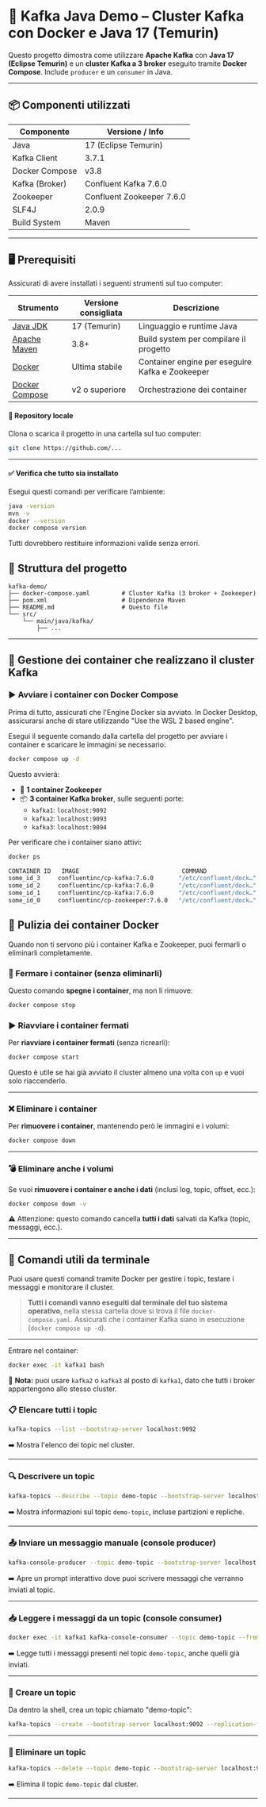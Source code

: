 # 🧩 Kafka Java Demo – Cluster Kafka con Docker e Java 17 (Temurin)

Questo progetto dimostra come utilizzare **Apache Kafka** con **Java 17 (Eclipse Temurin)** e un **cluster Kafka a 3 broker** eseguito tramite **Docker Compose**. Include `producer` e un `consumer` in Java.

---

## 📦 Componenti utilizzati

| Componente        | Versione / Info               |
|-------------------|-------------------------------|
| Java              | 17 (Eclipse Temurin)          |
| Kafka Client      | 3.7.1                          |
| Docker Compose    | v3.8                          |
| Kafka (Broker)    | Confluent Kafka 7.6.0         |
| Zookeeper         | Confluent Zookeeper 7.6.0     |
| SLF4J             | 2.0.9                          |
| Build System      | Maven                         |

---

## 🖥️ Prerequisiti

Assicurati di avere installati i seguenti strumenti sul tuo computer:


| Strumento         | Versione consigliata | Descrizione                                  |
|-------------------|----------------------|----------------------------------------------|
| [Java JDK](https://adoptium.net/) | 17 (Temurin)         | Linguaggio e runtime Java                    |
| [Apache Maven](https://maven.apache.org/) | 3.8+                | Build system per compilare il progetto       |
| [Docker](https://www.docker.com/products/docker-desktop/) | Ultima stabile     | Container engine per eseguire Kafka e Zookeeper |
| [Docker Compose](https://docs.docker.com/compose/) | v2 o superiore     | Orchestrazione dei container                 |

#### 📁 Repository locale

Clona o scarica il progetto in una cartella sul tuo computer:

```bash
git clone https://github.com/...
```

---

#### ✅ Verifica che tutto sia installato

Esegui questi comandi per verificare l’ambiente:

```bash
java -version
mvn -v
docker --version
docker compose version
```

Tutti dovrebbero restituire informazioni valide senza errori.


## 📁 Struttura del progetto

```text
kafka-demo/
├── docker-compose.yaml         # Cluster Kafka (3 broker + Zookeeper)
├── pom.xml                     # Dipendenze Maven
├── README.md                   # Questo file
└── src/
    └── main/java/kafka/
        ├── ...
```



---

## 🚀 Gestione dei container che realizzano il cluster Kafka

### ▶️ Avviare i container con Docker Compose

Prima di tutto, assicurati che l'Engine Docker sia avviato.
In Docker Desktop, assicurarsi anche di stare utilizzando "Use the WSL 2 based engine".

Esegui il seguente comando dalla cartella del progetto per avviare i container e scaricare le immagini se necessario:

```bash
docker compose up -d
```
Questo avvierà:

- 🐘 **1 container Zookeeper**
- 📦 **3 container Kafka broker**, sulle seguenti porte:
    - `kafka1`: `localhost:9092`
    - `kafka2`: `localhost:9093`
    - `kafka3`: `localhost:9094`

Per verificare che i container siano attivi:
```bash
docker ps
```

```bash
CONTAINER ID   IMAGE                             COMMAND                  CREATED              STATUS              PORTS                                        NAMES
some_id_3     confluentinc/cp-kafka:7.6.0       "/etc/confluent/dock…"   About a minute ago   Up About a minute   9092/tcp, 0.0.0.0:9094->9094/tcp             kafka3
some_id_2     confluentinc/cp-kafka:7.6.0       "/etc/confluent/dock…"   About a minute ago   Up About a minute   9092/tcp, 0.0.0.0:9093->9093/tcp             kafka2
some_id_1     confluentinc/cp-kafka:7.6.0       "/etc/confluent/dock…"   About a minute ago   Up About a minute   0.0.0.0:9092->9092/tcp                       kafka1
some_id_0     confluentinc/cp-zookeeper:7.6.0   "/etc/confluent/dock…"   About a minute ago   Up About a minute   2888/tcp, 0.0.0.0:2181->2181/tcp, 3888/tcp   zookeeper
```

## 🧹 Pulizia dei container Docker

Quando non ti servono più i container Kafka e Zookeeper, puoi fermarli o eliminarli completamente.

### 🛑 Fermare i container (senza eliminarli)

Questo comando **spegne i container**, ma non li rimuove:

```bash
docker compose stop
```

### ▶️ Riavviare i container fermati

Per **riavviare i container fermati** (senza ricrearli):

```bash
docker compose start
```

Questo è utile se hai già avviato il cluster almeno una volta con `up` e vuoi solo riaccenderlo.


---

### ❌ Eliminare i container

Per **rimuovere i container**, mantenendo però le immagini e i volumi:

```bash
docker compose down
```

---

### 💣 Eliminare anche i volumi

Se vuoi **rimuovere i container e anche i dati** (inclusi log, topic, offset, ecc.):

```bash
docker compose down -v
```

⚠️ Attenzione: questo comando cancella **tutti i dati** salvati da Kafka (topic, messaggi, ecc.).

---


## 🧪 Comandi utili da terminale

Puoi usare questi comandi tramite Docker per gestire i topic, testare i messaggi e monitorare il cluster.

> **Tutti i comandi vanno eseguiti dal terminale del tuo sistema operativo**, nella stessa cartella dove si trova il file `docker-compose.yaml`.
> Assicurati che i container Kafka siano in esecuzione (`docker compose up -d`).

---

Entrare nel container:
```bash
docker exec -it kafka1 bash
```
📝 **Nota:** puoi usare `kafka2` o `kafka3` al posto di `kafka1`, dato che tutti i broker appartengono allo stesso cluster.

### 📋 Elencare tutti i topic

```bash
kafka-topics --list --bootstrap-server localhost:9092
```
➡️ Mostra l'elenco dei topic nel cluster.

---

### 🔍 Descrivere un topic

```bash
kafka-topics --describe --topic demo-topic --bootstrap-server localhost:9092
```
➡️ Mostra informazioni sul topic `demo-topic`, incluse partizioni e repliche.

---

### 📤 Inviare un messaggio manuale (console producer)

```bash
kafka-console-producer --topic demo-topic --bootstrap-server localhost:9092
```
➡️ Apre un prompt interattivo dove puoi scrivere messaggi che verranno inviati al topic.

---

### 📥 Leggere i messaggi da un topic (console consumer)

```bash
docker exec -it kafka1 kafka-console-consumer --topic demo-topic --from-beginning --bootstrap-server localhost:9092
```

➡️ Legge tutti i messaggi presenti nel topic `demo-topic`, anche quelli già inviati.

---

### 🔧 Creare un topic

Da dentro la shell, crea un topic chiamato "demo-topic":
```bash
kafka-topics --create --bootstrap-server localhost:9092 --replication-factor 1 --partitions 3 --topic demo-topic
```

---

### 🚮 Eliminare un topic

```bash
kafka-topics --delete --topic demo-topic --bootstrap-server localhost:9092
```

➡️ Elimina il topic `demo-topic` dal cluster.

---